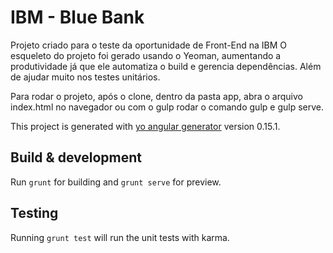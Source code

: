 # IBM - Blue Bank

Projeto criado para o teste da oportunidade de Front-End na IBM
O esqueleto do projeto foi gerado usando o Yeoman, aumentando a produtividade já que ele automatiza o build e gerencia dependências. Além de ajudar muito nos testes unitários.

Para rodar o projeto, após o clone, dentro da pasta app, abra o arquivo index.html no navegador ou com o gulp rodar o comando gulp e gulp serve.

This project is generated with [yo angular generator](https://github.com/yeoman/generator-angular)
version 0.15.1.

## Build & development

Run `grunt` for building and `grunt serve` for preview.

## Testing

Running `grunt test` will run the unit tests with karma.
